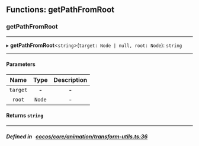 ## Functions: getPathFromRoot

### getPathFromRoot


___
▸ **getPathFromRoot**<`string`\>(`target: Node | null, root: Node`): `string`
___


#### Parameters

| Name | Type | Description |
| :------: | :------: | :------: |
| `target` | - | - |
| `root` | `Node` | - |

#### Returns `string` 
___


##### Defined in &nbsp;   [cocos/core/animation/transform-utils.ts:36](https://github.com/cocos-creator/engine/blob/c7bf6b8a9/cocos/core/animation/transform-utils.ts#L36)&nbsp;
